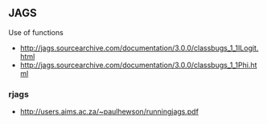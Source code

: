 
## JAGS 

Use of functions

* http://jags.sourcearchive.com/documentation/3.0.0/classbugs_1_1ILogit.html
* http://jags.sourcearchive.com/documentation/3.0.0/classbugs_1_1Phi.html

### rjags

* http://users.aims.ac.za/~paulhewson/runningjags.pdf

